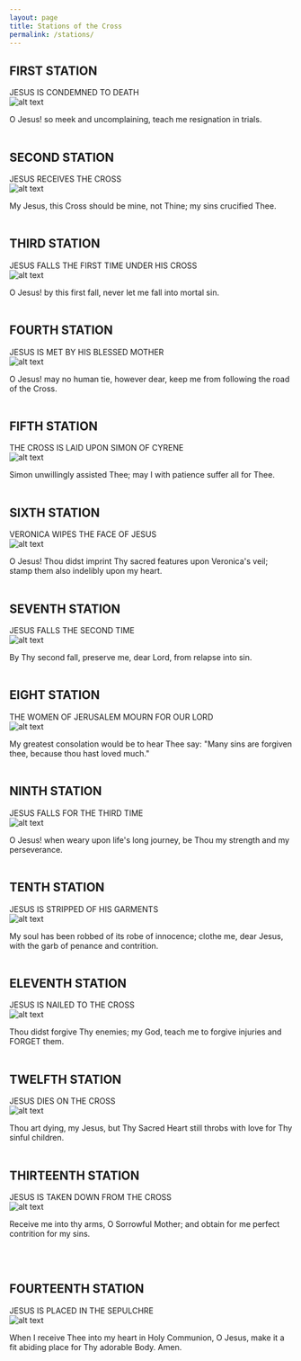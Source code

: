 ```yaml
---
layout: page
title: Stations of the Cross
permalink: /stations/
---
```


## FIRST STATION ##

JESUS IS CONDEMNED TO DEATH  
![alt text](assets/images/station01.jpg)   

O Jesus! so meek and uncomplaining, teach me resignation in trials.
<br> <br>

## SECOND STATION ##

JESUS RECEIVES THE CROSS   
![alt text](assets/images/station02.jpg)   

My Jesus, this Cross should be mine, not Thine; my sins crucified Thee.
<br> <br>

## THIRD STATION ##

JESUS FALLS THE FIRST TIME UNDER HIS CROSS   
![alt text](assets/images/station03.jpg)   

O Jesus! by this first fall, never let me fall into mortal sin.
<br> <br>

## FOURTH STATION ##

JESUS IS MET BY HIS BLESSED MOTHER   
![alt text](assets/images/station04.jpg)   

O Jesus! may no human tie, however dear, keep me from following the road of the Cross.
<br> <br>


## FIFTH STATION ##

THE CROSS IS LAID UPON SIMON OF CYRENE   
![alt text](assets/images/station05.jpg)   

Simon unwillingly assisted Thee; may I with patience suffer all for Thee.
<br> <br>

## SIXTH STATION ##

VERONICA WIPES THE FACE OF JESUS  
![alt text](assets/images/station06.jpg)   

O Jesus! Thou didst imprint Thy sacred features upon Veronica's veil; stamp them also indelibly upon my heart.
<br> <br>


## SEVENTH STATION ##

JESUS FALLS THE SECOND TIME  
![alt text](assets/images/station07.jpg)   

By Thy second fall, preserve me, dear Lord, from relapse into sin.
<br> <br>

## EIGHT STATION ##

THE WOMEN OF JERUSALEM MOURN FOR OUR LORD   
![alt text](assets/images/station08.jpg)   

My greatest consolation would be to hear Thee say:  "Many sins are forgiven thee, because thou hast loved much."
<br> <br>

## NINTH STATION ##

JESUS FALLS FOR THE THIRD TIME  
![alt text](assets/images/station09.jpg)   

O Jesus!  when weary upon life's long journey, be Thou my strength and my perseverance.
<br> <br>

## TENTH STATION ##

JESUS IS STRIPPED OF HIS GARMENTS  
![alt text](assets/images/station10.jpg)   

My soul has been robbed of its robe of innocence; clothe me, dear Jesus, with the garb of penance and contrition.
<br> <br>

## ELEVENTH STATION ##

JESUS IS NAILED TO THE CROSS   
![alt text](assets/images/station11.jpg)   

Thou didst forgive Thy enemies; my God, teach me to forgive injuries and FORGET them.
<br> <br>


## TWELFTH STATION ##

JESUS DIES ON THE CROSS   
![alt text](assets/images/station12.jpg)   

Thou art dying, my Jesus, but Thy Sacred Heart still throbs with love for Thy sinful children.
<br> <br>
 
 
## THIRTEENTH STATION ##

JESUS IS TAKEN DOWN FROM THE CROSS     
![alt text](assets/images/station13.jpg)   

Receive me into thy arms, O Sorrowful Mother; and obtain for me perfect contrition for my sins.

<br> <br>

## FOURTEENTH STATION ##

JESUS IS PLACED IN THE SEPULCHRE   
![alt text](assets/images/station14.jpg)   

When I receive Thee into my heart in Holy Communion, O Jesus, make it a fit abiding place for Thy adorable Body.  Amen.
<br> <br>



<br><br><br><br><br><br>






